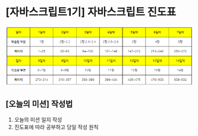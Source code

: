 # [자바스크립트1기] 자바스크립트 진도표

![진도표](images/진도표.png)

## [오늘의 미션] 작성법

1. 오늘의 미션 일지 작성
1. 진도표에 따라 공부하고 당일 작성 원칙

 
